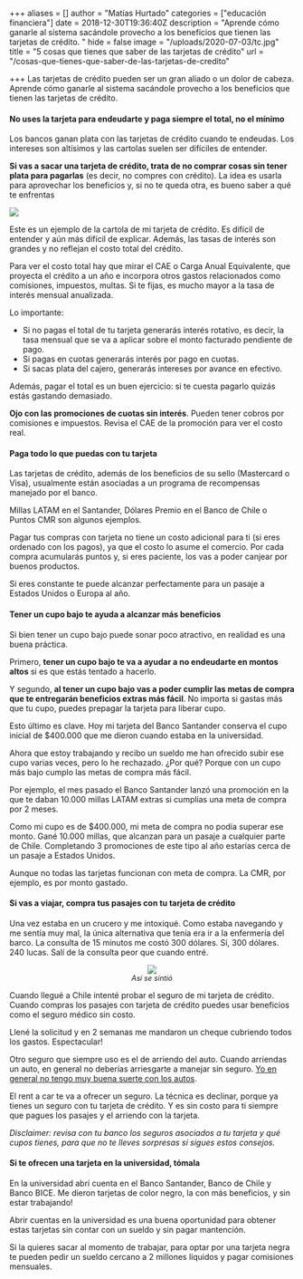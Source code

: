 +++
aliases = []
author = "Matías Hurtado"
categories = ["educación financiera"]
date = 2018-12-30T19:36:40Z
description = "Aprende cómo ganarle al sistema sacándole provecho a los beneficios que tienen las tarjetas de crédito. "
hide = false
image = "/uploads/2020-07-03/tc.jpg"
title = "5 cosas que tienes que saber de las tarjetas de crédito"
url = "/cosas-que-tienes-que-saber-de-las-tarjetas-de-credito"

+++
Las tarjetas de crédito pueden ser un gran aliado o un dolor de cabeza. Aprende cómo ganarle al sistema sacándole provecho a los beneficios que tienen las tarjetas de crédito.

#### No uses la tarjeta para endeudarte y paga siempre el total, no el mínimo

Los bancos ganan plata con las tarjetas de crédito cuando te endeudas. Los intereses son altísimos y las cartolas suelen ser difíciles de entender.

**Si vas a sacar una tarjeta de crédito, trata de no comprar cosas sin tener plata para pagarlas** (es decir, no compres con crédito). La idea es usarla para aprovechar los beneficios y, si no te queda otra, es bueno saber a qué te enfrentas

![](/uploads/2020-07-03/cartola.png)

Este es un ejemplo de la cartola de mi tarjeta de crédito. Es difícil de entender y aún más difícil de explicar. Además, las tasas de interés son grandes y no reflejan el costo total del crédito.

Para ver el costo total hay que mirar el CAE o Carga Anual Equivalente, que proyecta el crédito a un año e incorpora otros gastos relacionados como comisiones, impuestos, multas. Si te fijas, es mucho mayor a la tasa de interés mensual anualizada.

Lo importante:

* Si no pagas el total de tu tarjeta generarás interés rotativo, es decir, la tasa mensual que se va a aplicar sobre el monto facturado pendiente de pago.
* Si pagas en cuotas generarás interés por pago en cuotas.
* Si sacas plata del cajero, generarás intereses por avance en efectivo.

Además, pagar el total es un buen ejercicio: si te cuesta pagarlo quizás estás gastando demasiado.

**Ojo con las promociones de cuotas sin interés**. Pueden tener cobros por comisiones e impuestos. Revisa el CAE de la promoción para ver el costo real.

#### Paga todo lo que puedas con tu tarjeta

Las tarjetas de crédito, además de los beneficios de su sello (Mastercard o Visa), usualmente están asociadas a un programa de recompensas manejado por el banco.

Millas LATAM en el Santander, Dólares Premio en el Banco de Chile o Puntos CMR son algunos ejemplos.

Pagar tus compras con tarjeta no tiene un costo adicional para ti (si eres ordenado con los pagos), ya que el costo lo asume el comercio. Por cada compra acumularás puntos y, si eres paciente, los vas a poder canjear por buenos productos.

Si eres constante te puede alcanzar perfectamente para un pasaje a Estados Unidos o Europa al año.

#### Tener un cupo bajo te ayuda a alcanzar más beneficios

Si bien tener un cupo bajo puede sonar poco atractivo, en realidad es una buena práctica.

Primero, **tener un cupo bajo te va a ayudar a no endeudarte en montos altos** si es que estás tentado a hacerlo.

Y segundo, **al tener un cupo bajo vas a poder cumplir las metas de compra que te entregarán beneficios extras más fácil**. No importa si gastas más que tu cupo, puedes prepagar la tarjeta para liberar cupo.

Esto último es clave. Hoy mi tarjeta del Banco Santander conserva el cupo inicial de $400.000 que me dieron cuando estaba en la universidad.

Ahora que estoy trabajando y recibo un sueldo me han ofrecido subir ese cupo varias veces, pero lo he rechazado. ¿Por qué? Porque con un cupo más bajo cumplo las metas de compra más fácil.

Por ejemplo, el mes pasado el Banco Santander lanzó una promoción en la que te daban 10.000 millas LATAM extras si cumplías una meta de compra por 2 meses.

Como mi cupo es de $400.000, mi meta de compra no podía superar ese monto. Gané 10.000 millas, que alcanzan para un pasaje a cualquier parte de Chile. Completando 3 promociones de este tipo al año estarías cerca de un pasaje a Estados Unidos.

Aunque no todas las tarjetas funcionan con meta de compra. La CMR, por ejemplo, es por monto gastado.

#### Si vas a viajar, compra tus pasajes con tu tarjeta de crédito

Una vez estaba en un crucero y me intoxiqué. Como estaba navegando y me sentía muy mal, la única alternativa que tenía era ir a la enfermería del barco. La consulta de 15 minutos me costó 300 dólares. Sí, 300 dólares. 240 lucas. Salí de la consulta peor que cuando entré.

<div style="text-align:center"> <figure> <img src="/uploads/2020-07-03/wallstreet.gif"> <figcaption style="display:block;text-align:center;font-size:.8rem"><i>Así se sintió</i></figcaption> </figure> </div>

Cuando llegué a Chile intenté probar el seguro de mi tarjeta de crédito. Cuando compras los pasajes con tarjeta de crédito puedes usar beneficios como el seguro médico sin costo.

Llené la solicitud y en 2 semanas me mandaron un cheque cubriendo todos los gastos. Espectacular!

Otro seguro que siempre uso es el de arriendo del auto. Cuando arriendas un auto, en general no deberías arriesgarte a manejar sin seguro. [Yo en general no tengo muy buena suerte con los autos](https://edu.fintual.cl/auto-o-uber/).

El rent a car te va a ofrecer un seguro. La técnica es declinar, porque ya tienes un seguro con tu tarjeta de crédito. Y es sin costo para ti siempre que pagues los pasajes y el arriendo con la tarjeta.

_Disclaimer: revisa con tu banco los seguros asociados a tu tarjeta y qué cupos tienes, para que no te lleves sorpresas si sigues estos consejos._

#### Si te ofrecen una tarjeta en la universidad, tómala

En la universidad abrí cuenta en el Banco Santander, Banco de Chile y Banco BICE. Me dieron tarjetas de color negro, la con más beneficios, y sin estar trabajando!

Abrir cuentas en la universidad es una buena oportunidad para obtener estas tarjetas sin contar con un sueldo y sin pagar mantención.

Si la quieres sacar al momento de trabajar, para optar por una tarjeta negra te pueden pedir un sueldo cercano a 2 millones líquidos y pagar comisiones mensuales.
